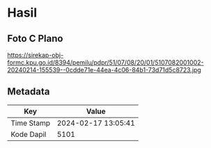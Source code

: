 # Hasil

## Foto C Plano

https://sirekap-obj-formc.kpu.go.id/8394/pemilu/pdpr/51/07/08/20/01/5107082001002-20240214-155539--0cdde71e-44ea-4c06-84b1-73d71d5c8723.jpg


## Metadata

| Key        | Value               |
| ---------- | ------------------- |
| Time Stamp | 2024-02-17 13:05:41 |
| Kode Dapil | 5101                |



